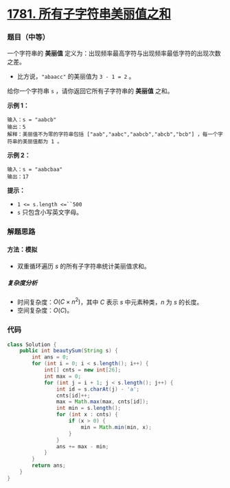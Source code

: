 # [1781. 所有子字符串美丽值之和](https://leetcode.cn/problems/sum-of-beauty-of-all-substrings/)

### 题目（中等）

一个字符串的 **美丽值** 定义为：出现频率最高字符与出现频率最低字符的出现次数之差。

* 比方说，`"abaacc"` 的美丽值为 `3 - 1 = 2` 。

给你一个字符串 `s` ，请你返回它所有子字符串的 **美丽值** 之和。

**示例 1：**

```
输入：s = "aabcb"
输出：5
解释：美丽值不为零的字符串包括 ["aab","aabc","aabcb","abcb","bcb"] ，每一个字符串的美丽值都为 1 。
```

**示例 2：**

```
输入：s = "aabcbaa"
输出：17
```

**提示：**

* `1 <= s.length <=``500`
* `s` 只包含小写英文字母。

### 解题思路

#### 方法：模拟

- 双重循环遍历 $s$ 的所有子字符串统计美丽值求和。

##### 复杂度分析

- 时间复杂度：$O(C \times n^2)$，其中 $C$ 表示 $s$ 中元素种类，$n$ 为 $s$ 的长度。
- 空间复杂度：$O(C)$。

### 代码

```java
class Solution {
    public int beautySum(String s) {
        int ans = 0;
        for (int i = 0; i < s.length(); i++) {
            int[] cnts = new int[26];
            int max = 0;
            for (int j = i + 1; j < s.length(); j++) {
                int id = s.charAt(j) - 'a';
                cnts[id]++;
                max = Math.max(max, cnts[id]);
                int min = s.length();
                for (int x : cnts) {
                    if (x > 0) {
                        min = Math.min(min, x);
                    }
                }
                ans += max - min;
            }
        }
        return ans;
    }
}
```
